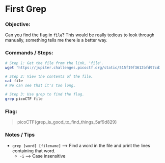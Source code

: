 # First Grep

### Objective:

Can you find the flag in `file`? This would be really tedious to look through manually, something tells me there is a better way.

### Commands / Steps:

```bash
# Step 1: Get the file from the link, 'file'.
wget 'https://jupiter.challenges.picoctf.org/static/515f19f3612bfd97cd3f0c0ba32bd864/file'

# Step 2: View the contents of the file.
cat file
# We can see that it's too long.

# Step 3: Use grep to find the flag.
grep picoCTF file
```

### Flag:

> picoCTF{grep_is_good_to_find_things_5af9d829}

### Notes / Tips

- `grep [word] [filename]` --> Find a word in the file and print the lines containing that word.
    - `-i` --> Case insensitive


